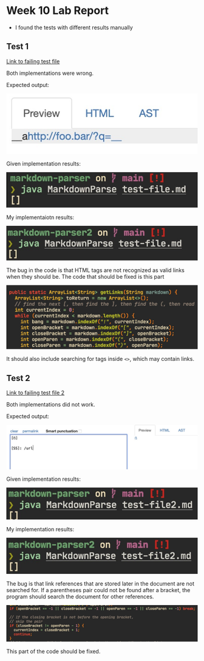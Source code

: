  # Week 10 Lab Report

- I found the tests with different results manually

## Test 1

[Link to failing test file](https://raw.githubusercontent.com/nidhidhamnani/markdown-parser/main/test-files/480.md)

Both implementations were wrong.

Expected output:

![](Week-10-Lab-Report_resources/hwybyhssydejxqwjllhycvkmhzfnakfo.jpg)

Given implementation results:

![](Week-10-Lab-Report_resources/mzcsywqgihkshpjyqgpcnkuvatqbjhbz.jpg)

My implementaiotn results:

![](Week-10-Lab-Report_resources/susosbhrawscdjlcicvbpconlizecwxj.jpg)

The bug in the code is that HTML tags are not recognized as valid links when 
they should be. The code that should be fixed is this part 

![](Week-10-Lab-Report_resources/ezmymbaicyvtrbsxkhbefqwdkskmonnw.jpg)

It should also include searching for tags inside `<>`, which may contain links.

## Test 2

[Link to failing test file 2](https://raw.githubusercontent.com/nidhidhamnani/markdown-parser/main/test-files/539.md)

Both implementations did not work.

Expected output:

![](Week-10-Lab-Report_resources/hhizfkabrpmgvapdbddebzsbnrsmrdmf.jpg)

Given implementation results:

![](Week-10-Lab-Report_resources/zwqpnobcftdkptmcbtsavstiescxeovi.jpg)

My implementation results:

![](Week-10-Lab-Report_resources/cceoxfwydqfwjzukszxiohrhtyrprqad.jpg)

The bug is that link references that are stored later in the document are
not searched for. If a parentheses pair could not be found after a bracket,
the program should search the document for other references. 

![](Week-10-Lab-Report_resources/oajjaikeokrwziahfqqbojpluixntpoh.jpg)

This part of the code should be fixed.
